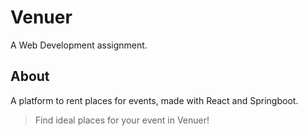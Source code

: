 # Venuer
A Web Development assignment.

## About
A platform to rent places for events, made with React and Springboot.
> Find ideal places for your event in Venuer!
